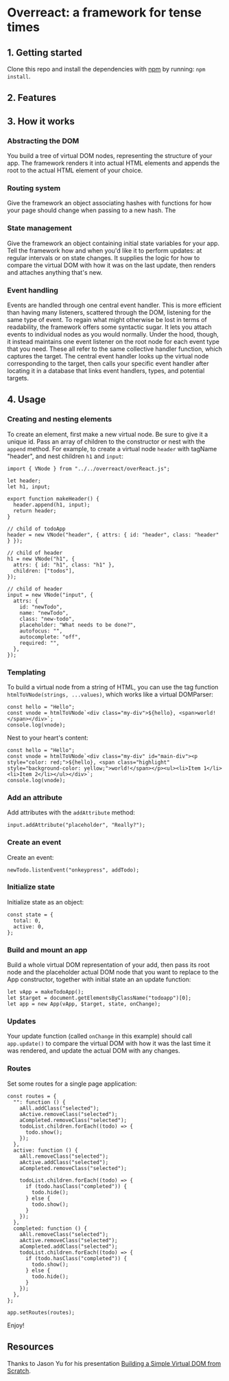 # Overreact: a framework for tense times

## 1. Getting started

Clone this repo and install the dependencies with [npm](https://npmjs.com) by running: `npm install`.

## 2. Features

## 3. How it works

### Abstracting the DOM

You build a tree of virtual DOM nodes, representing the structure of your app. The framework renders it into actual HTML elements and appends the root to the actual HTML element of your choice.

### Routing system

Give the framework an object associating hashes with functions for how your page should change when passing to a new hash. The

### State management

Give the framework an object containing initial state variables for your app. Tell the framework how and when you'd like it to perform updates: at regular intervals or on state changes. It supplies the logic for how to compare the virtual DOM with how it was on the last update, then renders and attaches anything that's new.

### Event handling

Events are handled through one central event handler. This is more efficient than having many listeners, scattered through the DOM, listening for the same type of event. To regain what might otherwise be lost in terms of readability, the framework offers some syntactic sugar. It lets you attach events to individual nodes as you would normally. Under the hood, though, it instead maintains one event listener on the root node for each event type that you need. These all refer to the same collective handler function, which captures the target. The central event handler looks up the virtual node corresponding to the target, then calls your specific event handler after locating it in a database that links event handlers, types, and potential targets.

## 4. Usage

### Creating and nesting elements

To create an element, first make a new virtual node. Be sure to give it a unique id. Pass an array of children to the constructor or nest with the `append` method. For example, to create a virtual node `header` with tagName "header", and nest children `h1` and `input`:

```
import { VNode } from "../../overreact/overReact.js";

let header;
let h1, input;

export function makeHeader() {
  header.append(h1, input);
  return header;
}

// child of todoApp
header = new VNode("header", { attrs: { id: "header", class: "header" } });

// child of header
h1 = new VNode("h1", {
  attrs: { id: "h1", class: "h1" },
  children: ["todos"],
});

// child of header
input = new VNode("input", {
  attrs: {
    id: "newTodo",
    name: "newTodo",
    class: "new-todo",
    placeholder: "What needs to be done?",
    autofocus: "",
    autocomplete: "off",
    required: "",
  },
});
```

### Templating

To build a virtual node from a string of HTML, you can use the tag function `htmlToVNode(strings, ...values)`, which works like a virtual DOMParser:

```
const hello = "Hello";
const vnode = htmlToVNode`<div class="my-div">${hello}, <span>world!</span></div>`;
console.log(vnode);
```

Nest to your heart's content:

```
const hello = "Hello";
const vnode = htmlToVNode`<div class="my-div" id="main-div"><p style="color: red;">${hello}, <span class="highlight" style="background-color: yellow;">world!</span></p><ul><li>Item 1</li><li>Item 2</li></ul></div>`;
console.log(vnode);
```

### Add an attribute

Add attributes with the `addAttribute` method:

```
input.addAttribute("placeholder", "Really?");

```

### Create an event

Create an event:

```
newTodo.listenEvent("onkeypress", addTodo);

```

### Initialize state

Initialize state as an object:

```
const state = {
  total: 0,
  active: 0,
};
```

### Build and mount an app

Build a whole virtual DOM representation of your add, then pass its root node and the placeholder actual DOM node that you want to replace to the App constructor, together with initial state an an update function:

```
let vApp = makeTodoApp();
let $target = document.getElementsByClassName("todoapp")[0];
let app = new App(vApp, $target, state, onChange);
```

### Updates

Your update function (called `onChange` in this example) should call `app.update()` to compare the virtual DOM with how it was the last time it was rendered, and update the actual DOM with any changes.

### Routes

Set some routes for a single page application:

```
const routes = {
  "": function () {
    aAll.addClass("selected");
    aActive.removeClass("selected");
    aCompleted.removeClass("selected");
    todoList.children.forEach((todo) => {
      todo.show();
    });
  },
  active: function () {
    aAll.removeClass("selected");
    aActive.addClass("selected");
    aCompleted.removeClass("selected");

    todoList.children.forEach((todo) => {
      if (todo.hasClass("completed")) {
        todo.hide();
      } else {
        todo.show();
      }
    });
  },
  completed: function () {
    aAll.removeClass("selected");
    aActive.removeClass("selected");
    aCompleted.addClass("selected");
    todoList.children.forEach((todo) => {
      if (todo.hasClass("completed")) {
        todo.show();
      } else {
        todo.hide();
      }
    });
  },
};

app.setRoutes(routes);
```

Enjoy!

## Resources

Thanks to Jason Yu for his presentation [Building a Simple Virtual DOM from Scratch](https://www.youtube.com/watch?v=85gJMUEcnkc).
